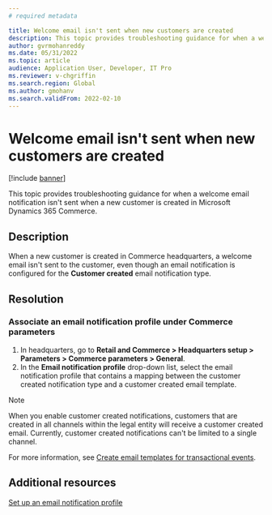 ```yaml
---
# required metadata

title: Welcome email isn't sent when new customers are created
description: This topic provides troubleshooting guidance for when a welcome email notification isn't sent when a new customer is created in Microsoft Dynamics 365 Commerce.
author: gvrmohanreddy
ms.date: 05/31/2022
ms.topic: article
audience: Application User, Developer, IT Pro
ms.reviewer: v-chgriffin
ms.search.region: Global
ms.author: gmohanv
ms.search.validFrom: 2022-02-10
---
```


# Welcome email isn't sent when new customers are created

[!include [banner](../../includes/banner.md)]

This topic provides troubleshooting guidance for when a welcome email notification isn't sent when a new customer is created in Microsoft Dynamics 365 Commerce.

## Description

When a new customer is created in Commerce headquarters, a welcome email isn't sent to the customer, even though an email notification is configured for the **Customer created** email notification type.

## Resolution

### Associate an email notification profile under Commerce parameters

1. In headquarters, go to **Retail and Commerce \> Headquarters setup \> Parameters \> Commerce parameters \> General**.
2. In the **Email notification profile** drop-down list, select the email notification profile that contains a mapping between the customer created notification type and a customer created email template.  

> [!NOTE] 
> When you enable customer created notifications, customers that are created in all channels within the legal entity will receive a customer created email. Currently, customer created notifications can't be limited to a single channel.

For more information, see [Create email templates for transactional events](../email-templates-transactions.md). 

## Additional resources

[Set up an email notification profile](../email-notification-profiles.md)
